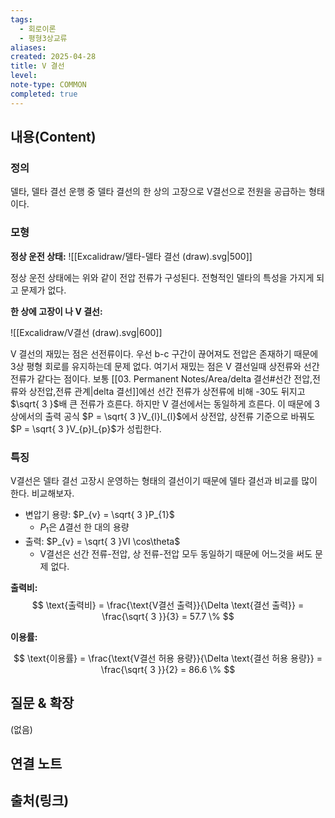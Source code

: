 ```yaml
---
tags:
  - 회로이론
  - 평형3상교류
aliases: 
created: 2025-04-28
title: V 결선
level: 
note-type: COMMON
completed: true
---
```


## 내용(Content)

### 정의

델타, 델타 결선 운행 중 델타 결선의 한 상의 고장으로 V결선으로 전원을 공급하는 형태이다.

### 모형

**정상 운전 상태:**
![[Excalidraw/델타-델타 결선 (draw).svg|500]]

정상 운전 상태에는 위와 같이 전압 전류가 구성된다. 전형적인 델타의 특성을 가지게 되고 문제가 없다.

**한 상에 고장이 나 V 결선:**

![[Excalidraw/V결선 (draw).svg|600]]

V 결선의 재밌는 점은 선전류이다. 우선 b-c 구간이 끊어져도 전압은 존재하기 때문에 3상 평형 회로를 유지하는데 문제 없다. 여기서 재밌는 점은 V 결선일때 상전류와 선간 전류가 같다는 점이다. 보통 [[03. Permanent Notes/Area/delta 결선#선간 전압,전류와 상전압,전류 관계|delta 결선]]에선 선간 전류가 상전류에 비해 -30도 뒤지고 $\sqrt{ 3 }$배 큰 전류가 흐른다. 하지만 V 결선에서는 동일하게 흐른다. 이 때문에 3상에서의 출력 공식 $P = \sqrt{ 3 }V_{l}I_{l}$에서 상전압, 상전류 기준으로 바꿔도 $P = \sqrt{ 3 }V_{p}I_{p}$가 성립한다.

### 특징

V결선은 델타 결선 고장시 운영하는 형태의 결선이기 때문에 델타 결선과 비교를 많이 한다. 비교해보자.

- 변압기 용량: $P_{v} = \sqrt{ 3 }P_{1}$
	- $P_{1}$은 $\Delta$결선 한 대의 용량
- 출력: $P_{v} = \sqrt{ 3 }VI \cos\theta$
	- V결선은 선간 전류-전압, 상 전류-전압 모두 동일하기 때문에 어느것을 써도 문제 없다.

**출력비:**
$$
\text{출력비} = \frac{\text{V결선 출력}}{\Delta \text{결선 출력}} = \frac{\sqrt{ 3 }}{3} = 57.7 \%
$$

**이용률:**

$$
\text{이용률} = \frac{\text{V결선 허용 용량}}{\Delta \text{결선 허용 용량}} = \frac{\sqrt{ 3 }}{2} = 86.6 \%
$$

## 질문 & 확장

(없음)

## 연결 노트

## 출처(링크)

